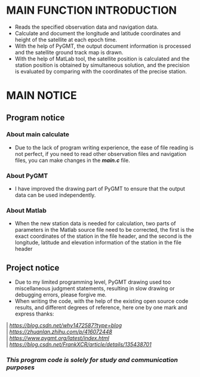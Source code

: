 # **MAIN FUNCTION INTRODUCTION**

* Reads the specified observation data and navigation data.
* Calculate and document the longitude and latitude coordinates and height of the satellite at each epoch time.
* With the help of PyGMT, the output document information is processed and the satellite ground track map is drawn.
* With the help of MatLab tool, the satellite position is calculated and the station position is obtained by simultaneous solution, and the precision is evaluated by comparing with the coordinates of the precise station.  

# MAIN NOTICE

## Program notice
  ### About main calculate
  * Due to the lack of program writing experience, the ease of file reading is not perfect, if you need to read other observation files and navigation files, you can make changes in the ***main.c*** file.  
  ### About PyGMT
  * I have improved the drawing part of PyGMT to ensure that the output data can be used independently.    
  ### About Matlab
  * When the new station data is needed for calculation, two parts of parameters in the Matlab source file need to be corrected, the first is the exact coordinates of the station in the file header, and the second is the longitude, latitude and elevation information of the station in the file header  

## Project notice
* Due to my limited programming level, PyGMT drawing used too miscellaneous judgment statements, resulting in slow drawing or debugging errors, please forgive me.
* When writing the code, with the help of the existing open source code results, and different degrees of reference, here one by one mark and express thanks:  

| *https://blog.csdn.net/why1472587?type=blog*   
| *https://zhuanlan.zhihu.com/p/416072448*                   
| *https://www.pygmt.org/latest/index.html*                  
| *https://blog.csdn.net/FrankXCR/article/details/135438701*

  
  
### *This program code is solely for study and communication purposes* ###
